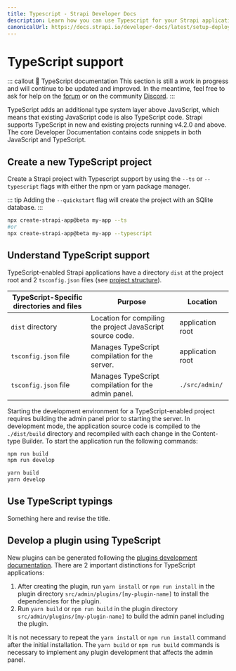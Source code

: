 ```yaml
---
title: Typescript - Strapi Developer Docs
description: Learn how you can use Typescript for your Strapi application.
canonicalUrl: https://docs.strapi.io/developer-docs/latest/setup-deployment-guides/configurations/databases/typescript.html
---
```


# TypeScript support

::: callout 🚧  TypeScript documentation
This section is still a work in progress and will continue to be updated and improved. In the meantime, feel free to ask for help on the [forum](https://forum.strapi.io/) or on the community [Discord](https://discord.strapi.io).
:::

TypeScript adds an additional type system layer above JavaScript, which means that existing JavaScript code is also TypeScript code. Strapi supports TypeScript in new and existing projects running v4.2.0 and above. The core Developer Documentation contains code snippets in both JavaScript and TypeScript.

## Create a new TypeScript project

Create a Strapi project with Typescript support by using the `--ts` or `--typescript` flags with either the npm or yarn package manager.

::: tip
Adding the `--quickstart` flag will create the project with an SQlite database.
:::

<!-- UPDATE these code blocks for the stable release-->

<code-group>

<code-block title="NPM">

```sh
npx create-strapi-app@beta my-app --ts
#or
npx create-strapi-app@beta my-app --typescript
```

</code-block>

<!-- <code-block title="YARN">
```sh
yarn create-strapi-app@latest my-project --ts

# or

yarn create-strapi-app@latest my-project --typescript
```
</code-block> -->

</code-group>

## Understand TypeScript support

TypeScript-enabled Strapi applications have a directory `dist` at the project root and 2 `tsconfig.json` files (see [project structure](/developer-docs/latest/setup-deployment-guides/file-structure.md)).

| TypeScript-Specific directories and files | Purpose                                                     | Location         |
|-------------------------------------------|-------------------------------------------------------------|------------------|
| `dist` directory                          |  Location for compiling the project JavaScript source code. | application root |
| `tsconfig.json` file                      | Manages TypeScript compilation for the server.              | application root |
| `tsconfig.json` file                      | Manages TypeScript compilation for the admin panel.         | `./src/admin/`   |

Starting the development environment for a TypeScript-enabled project requires building the admin panel prior to starting the server. In development mode, the application source code is compiled to the `./dist/build` directory and recompiled with each change in the Content-type Builder. To start the application run the following commands:

<code-group>

<code-block title="NPM">

```sh
npm run build
npm run develop
```

</code-block>

 <code-block title="YARN">

```sh
yarn build
yarn develop
```

</code-block>

</code-group>

## Use TypeScript typings

Something here and revise the title.

## Develop a plugin using TypeScript

New plugins can be generated following the [plugins development documentation](/developer-docs/latest/development/plugins-development.md). There are 2 important distinctions for TypeScript applications:

1. After creating the plugin, run `yarn install` or `npm run install` in the plugin directory `src/admin/plugins/[my-plugin-name]` to install the dependencies for the plugin.
2. Run `yarn build` or `npm run build` in the plugin directory `src/admin/plugins/[my-plugin-name]` to build the admin panel including the plugin.

It is not necessary to repeat the `yarn install` or `npm run install` command after the initial installation. The `yarn build` or `npm run build` commands is necessary to implement any plugin development that affects the admin panel.

<!-- 

::: caution 
    The plugin name must be kebab-case.
    Example: an-example-of-kebab-case
    :::


- link to normal plugin dev information
- New: there is a typescript option in the "strapi generate plugin" that launches the interactive CLI
- use the yarn build && yarn develop to build the admin and compile the JS version to the dist folder. 
- >

<!--- a `tsconfig.json` file at the root of the project, to manage TypeScript compilation for the server,

- a `/src/admin/tsconfig.json` to manage TypeScript compilation for the admin panel. 

TypeScript-enabled projects also contain a `dist` directory, which is used to compile the project JavaScript source code. -->
